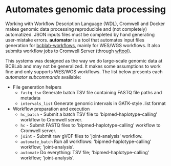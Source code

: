 # Automates genomic data processing

Working with Workflow Description Language (WDL), Cromwell and Docker makes genomic data processing reproducible and (not completely) automatized.
JSON inputs files must be completed by hand generating user-mistake errors.
__automator__ is a tool that automates input files generation for [bcblab-workflows](https://github.com/labbcb/bcblab-workflows), mainly for WES/WGS workflows.
It also submits workflow jobs to Cromwell Server (through [wftool](https://github.com/labbcb/wftool)).

This systems was designed as the way we do large-scale genomic data at BCBLab and may not be generalized.
It makes some assumptions to work fine and only supports WES/WGS workflows.
The list below presents each _automator subcommands_ available:

- File generation helpers
    - `fastq_tsv` Generate batch TSV file containing FASTQ file paths and metadata
    - `intervals_list` Generate genomic intervals in GATK-style .list format
- Workflow preparation and execution
    - `hc_batch` - Submit a batch TSV file to 'bipmed-haplotype-calling' workflow to Cromwell server.
    - `hc` - Submit FASTQ files to 'bipmed-haplotype-calling' workflow to Cromwell server.
    - `joint` - Submit raw gVCF files to 'joint-analysis' workflow.
    - `automate_batch` Run all workflows: 'bipmed-haplotype-calling' workflow; 'joint-analysis'.
    - `automate` Do everything: TSV file; 'bipmed-haplotype-calling' workflow; 'joint-analysis'.
    
